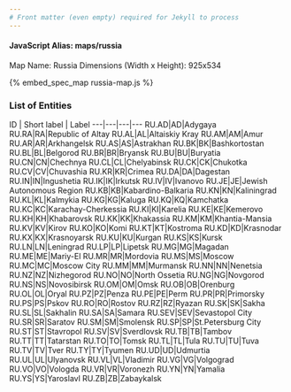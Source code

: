 ```yaml
---
# Front matter (even empty) required for Jekyll to process
---
```


#### JavaScript Alias: maps/russia

Map Name: Russia
Dimensions (Width x Height): 925x534



{% embed_spec_map russia-map.js %}

### List of Entities

ID | Short label | Label
---|---|---|---
RU.AD|AD|Adygaya
RU.RA|RA|Republic of Altay
RU.AL|AL|Altaiskiy Kray
RU.AM|AM|Amur
RU.AR|AR|Arkhangelsk
RU.AS|AS|Astrakhan
RU.BK|BK|Bashkortostan
RU.BL|BL|Belgorod
RU.BR|BR|Bryansk
RU.BU|BU|Buryatia
RU.CN|CN|Chechnya
RU.CL|CL|Chelyabinsk
RU.CK|CK|Chukotka
RU.CV|CV|Chuvashia
RU.KR|KR|Crimea
RU.DA|DA|Dagestan
RU.IN|IN|Ingushetia
RU.IK|IK|Irkutsk
RU.IV|IV|Ivanovo
RU.JE|JE|Jewish Autonomous Region
RU.KB|KB|Kabardino-Balkaria
RU.KN|KN|Kaliningrad
RU.KL|KL|Kalmykia
RU.KG|KG|Kaluga
RU.KQ|KQ|Kamchatka
RU.KC|KC|Karachay-Cherkessia
RU.KI|KI|Karelia
RU.KE|KE|Kemerovo
RU.KH|KH|Khabarovsk
RU.KK|KK|Khakassia
RU.KM|KM|Khantia-Mansia
RU.KV|KV|Kirov
RU.KO|KO|Komi
RU.KT|KT|Kostroma
RU.KD|KD|Krasnodar
RU.KX|KX|Krasnoyarsk
RU.KU|KU|Kurgan
RU.KS|KS|Kursk
RU.LN|LN|Leningrad
RU.LP|LP|Lipetsk
RU.MG|MG|Magadan
RU.ME|ME|Mariy-El
RU.MR|MR|Mordovia
RU.MS|MS|Moscow
RU.MC|MC|Moscow City
RU.MM|MM|Murmansk
RU.NN|NN|Nenetsia
RU.NZ|NZ|Nizhegorod
RU.NO|NO|North Ossetia
RU.NG|NG|Novgorod
RU.NS|NS|Novosibirsk
RU.OM|OM|Omsk
RU.OB|OB|Orenburg
RU.OL|OL|Oryal
RU.PZ|PZ|Penza
RU.PE|PE|Perm
RU.PR|PR|Primorsky
RU.PS|PS|Pskov
RU.RO|RO|Rostov
RU.RZ|RZ|Ryazan
RU.SK|SK|Sakha
RU.SL|SL|Sakhalin
RU.SA|SA|Samara
RU.SEV|SEV|Sevastopol City
RU.SR|SR|Saratov
RU.SM|SM|Smolensk
RU.SP|SP|St.Petersburg City
RU.ST|ST|Stavropol
RU.SV|SV|Sverdlovsk
RU.TB|TB|Tambov
RU.TT|TT|Tatarstan
RU.TO|TO|Tomsk
RU.TL|TL|Tula
RU.TU|TU|Tuva
RU.TV|TV|Tver
RU.TY|TY|Tyumen
RU.UD|UD|Udmurtia
RU.UL|UL|Ulyanovsk
RU.VL|VL|Vladimir
RU.VG|VG|Volgograd
RU.VO|VO|Vologda
RU.VR|VR|Voronezh
RU.YN|YN|Yamalia
RU.YS|YS|Yaroslavl
RU.ZB|ZB|Zabaykalsk